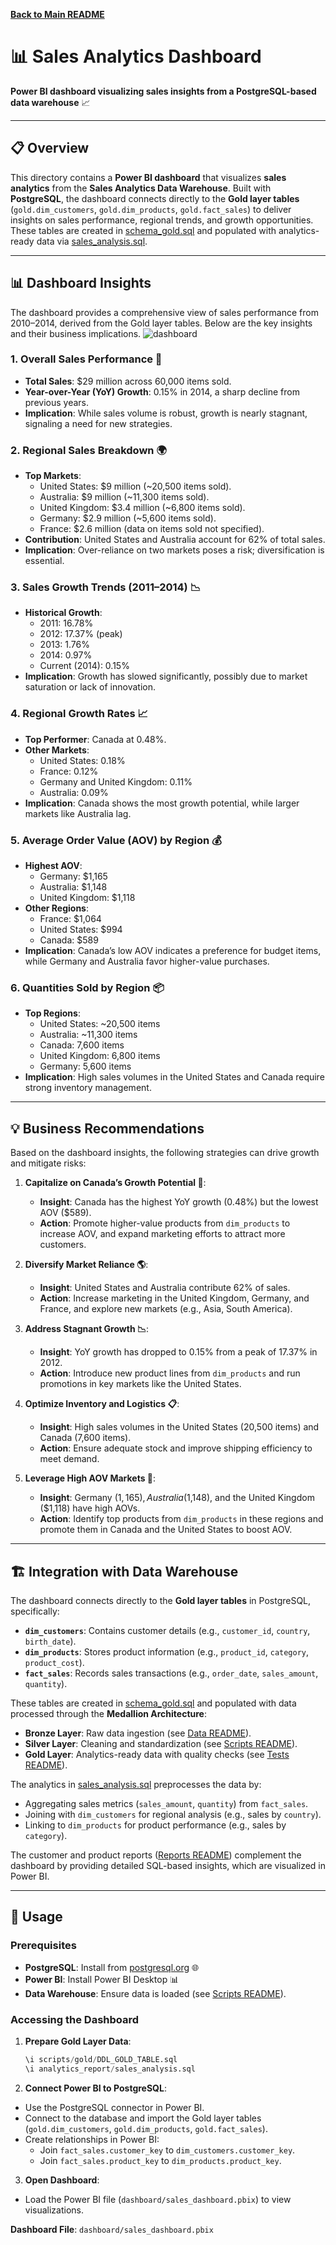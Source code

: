 **[Back to Main README](../README.md)**

# 📊 Sales Analytics Dashboard

**Power BI dashboard visualizing sales insights from a PostgreSQL-based data warehouse** 📈

---

## 📋 Overview

This directory contains a **Power BI dashboard** that visualizes **sales analytics** from the **Sales Analytics Data Warehouse**. Built with **PostgreSQL**, the dashboard connects directly to the **Gold layer tables** (`gold.dim_customers`, `gold.dim_products`, `gold.fact_sales`) to deliver insights on sales performance, regional trends, and growth opportunities. These tables are created in [schema_gold.sql](../scripts/Gold/DDL_GOLD_TABLE.sql) and populated with analytics-ready data via [sales_analysis.sql](../analytics_report/sales_analysis.sql).

---

## 📊 Dashboard Insights

The dashboard provides a comprehensive view of sales performance from 2010–2014, derived from the Gold layer tables. Below are the key insights and their business implications.
![dashboard](https://github.com/jimi121/Data-Warehouse-Projects/blob/main/Sales%20Analytics%20Data%20Warehouse/dashboard/Dashboard.PNG)
### 1. Overall Sales Performance 📅
- **Total Sales**: $29 million across 60,000 items sold.
- **Year-over-Year (YoY) Growth**: 0.15% in 2014, a sharp decline from previous years.
- **Implication**: While sales volume is robust, growth is nearly stagnant, signaling a need for new strategies.

### 2. Regional Sales Breakdown 🌍
- **Top Markets**:
  - United States: $9 million (~20,500 items sold).
  - Australia: $9 million (~11,300 items sold).
  - United Kingdom: $3.4 million (~6,800 items sold).
  - Germany: $2.9 million (~5,600 items sold).
  - France: $2.6 million (data on items sold not specified).
- **Contribution**: United States and Australia account for 62% of total sales.
- **Implication**: Over-reliance on two markets poses a risk; diversification is essential.

### 3. Sales Growth Trends (2011–2014) 📉
- **Historical Growth**:
  - 2011: 16.78%
  - 2012: 17.37% (peak)
  - 2013: 1.76%
  - 2014: 0.97%
  - Current (2014): 0.15%
- **Implication**: Growth has slowed significantly, possibly due to market saturation or lack of innovation.

### 4. Regional Growth Rates 📈
- **Top Performer**: Canada at 0.48%.
- **Other Markets**:
  - United States: 0.18%
  - France: 0.12%
  - Germany and United Kingdom: 0.11%
  - Australia: 0.09%
- **Implication**: Canada shows the most growth potential, while larger markets like Australia lag.

### 5. Average Order Value (AOV) by Region 💰
- **Highest AOV**:
  - Germany: $1,165
  - Australia: $1,148
  - United Kingdom: $1,118
- **Other Regions**:
  - France: $1,064
  - United States: $994
  - Canada: $589
- **Implication**: Canada’s low AOV indicates a preference for budget items, while Germany and Australia favor higher-value purchases.

### 6. Quantities Sold by Region 📦
- **Top Regions**:
  - United States: ~20,500 items
  - Australia: ~11,300 items
  - Canada: 7,600 items
  - United Kingdom: 6,800 items
  - Germany: 5,600 items
- **Implication**: High sales volumes in the United States and Canada require strong inventory management.

---

## 💡 Business Recommendations

Based on the dashboard insights, the following strategies can drive growth and mitigate risks:

1. **Capitalize on Canada’s Growth Potential 🚀**:
   - **Insight**: Canada has the highest YoY growth (0.48%) but the lowest AOV ($589).
   - **Action**: Promote higher-value products from `dim_products` to increase AOV, and expand marketing efforts to attract more customers.

2. **Diversify Market Reliance 🌎**:
   - **Insight**: United States and Australia contribute 62% of sales.
   - **Action**: Increase marketing in the United Kingdom, Germany, and France, and explore new markets (e.g., Asia, South America).

3. **Address Stagnant Growth 📉**:
   - **Insight**: YoY growth has dropped to 0.15% from a peak of 17.37% in 2012.
   - **Action**: Introduce new product lines from `dim_products` and run promotions in key markets like the United States.

4. **Optimize Inventory and Logistics 📋**:
   - **Insight**: High sales volumes in the United States (20,500 items) and Canada (7,600 items).
   - **Action**: Ensure adequate stock and improve shipping efficiency to meet demand.

5. **Leverage High AOV Markets 💸**:
   - **Insight**: Germany ($1,165), Australia ($1,148), and the United Kingdom ($1,118) have high AOVs.
   - **Action**: Identify top products from `dim_products` in these regions and promote them in Canada and the United States to boost AOV.

---

## 🏗️ Integration with Data Warehouse

The dashboard connects directly to the **Gold layer tables** in PostgreSQL, specifically:
- **`dim_customers`**: Contains customer details (e.g., `customer_id`, `country`, `birth_date`).
- **`dim_products`**: Stores product information (e.g., `product_id`, `category`, `product_cost`).
- **`fact_sales`**: Records sales transactions (e.g., `order_date`, `sales_amount`, `quantity`).

These tables are created in [schema_gold.sql](../scripts/Gold/DDL_GOLD_TABLE.sql) and populated with data processed through the **Medallion Architecture**:
- **Bronze Layer**: Raw data ingestion (see [Data README](../data/README.md)).
- **Silver Layer**: Cleaning and standardization (see [Scripts README](../scripts/README.md)).
- **Gold Layer**: Analytics-ready data with quality checks (see [Tests README](../tests/README.md)).

The analytics in [sales_analysis.sql](../scripts/Gold/sales_analysis.sql) preprocesses the data by:
- Aggregating sales metrics (`sales_amount`, `quantity`) from `fact_sales`.
- Joining with `dim_customers` for regional analysis (e.g., sales by `country`).
- Linking to `dim_products` for product performance (e.g., sales by `category`).

The customer and product reports ([Reports README](../analytics/README.md)) complement the dashboard by providing detailed SQL-based insights, which are visualized in Power BI.

---

## 🚀 Usage

### Prerequisites
- **PostgreSQL**: Install from [postgresql.org](https://www.postgresql.org/download/) 🌐
- **Power BI**: Install Power BI Desktop 📊
- **Data Warehouse**: Ensure data is loaded (see [Scripts README](../scripts/README.md)).

### Accessing the Dashboard
1. **Prepare Gold Layer Data**:
   ```sql
   \i scripts/gold/DDL_GOLD_TABLE.sql
   \i analytics_report/sales_analysis.sql
   ```

2. **Connect Power BI to PostgreSQL**:

- Use the PostgreSQL connector in Power BI.
-  Connect to the database and import the Gold layer tables (`gold.dim_customers`, `gold.dim_products`, `gold.fact_sales`).
- Create relationships in Power BI:
    - Join `fact_sales.customer_key` to `dim_customers.customer_key`.
    - Join `fact_sales.product_key` to `dim_products.product_key`.

3. **Open Dashboard**:

- Load the Power BI file (`dashboard/sales_dashboard.pbix`) to view visualizations.

**Dashboard File**: `dashboard/sales_dashboard.pbix`
